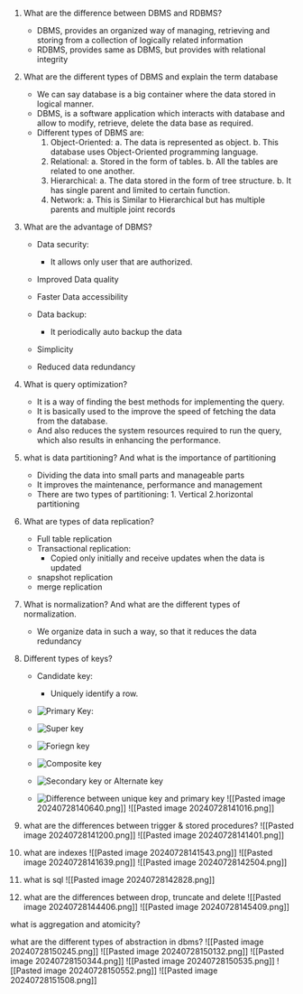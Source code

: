 1. What are the difference between DBMS and RDBMS?

   - DBMS, provides an organized way of managing, retrieving and storing from a collection of logically related information
   - RDBMS, provides same as DBMS, but provides with relational integrity

2. What are the different types of DBMS and explain the term database

   - We can say database is a big container where the data stored in logical manner.
   - DBMS, is a software application which interacts with database and allow to modify, retrieve, delete the data base as required.
   - Different types of DBMS are:
     1. Object-Oriented:
        a. The data is represented as object.
        b. This database uses Object-Oriented programming language.
     2. Relational:
        a. Stored in the form of tables.
        b. All the tables are related to one another.
     3. Hierarchical:
        a. The data stored in the form of tree structure.
        b. It has single parent and limited to certain function.
     4. Network:
        a. This is Similar to Hierarchical but has multiple parents and multiple joint records

3. What are the advantage of DBMS?

   - Data security:
     - It allows only user that are authorized.
   - Improved Data quality
   - Faster Data accessibility
   - Data backup:

     - It periodically auto backup the data

   - Simplicity
   - Reduced data redundancy

4. What is query optimization?

   - It is a way of finding the best methods for implementing the query.
   - It is basically used to the improve the speed of fetching the data from the database.
   - And also reduces the system resources required to run the query, which also results in enhancing the performance.

5. what is data partitioning? And what is the importance of partitioning

   - Dividing the data into small parts and manageable parts
   - It improves the maintenance, performance and management
   - There are two types of partitioning: 1. Vertical 2.horizontal partitioning

6. What are types of data replication?

   - Full table replication
   - Transactional replication:
     - Copied only initially and receive updates when the data is updated
   - snapshot replication
   - merge replication

7. What is normalization? And what are the different types of normalization.

   - We organize data in such a way, so that it reduces the data redundancy

8. Different types of keys?

   - Candidate key:
     - Uniquely identify a row.
   - ![Primary Key](~/Downloads/primarykey.png):

   - ![Super key](~/Pictures/240728_13h55m42s_screenshot.png)

   - ![Foriegn key](~/Pictures/240728_13h59m28s_screenshot.png)

   - ![Composite key](~/Pictures/240728_14h02m32s_screenshot.png)

   - ![Secondary key or Alternate key](~/Pictures/240728_14h01m37s_screenshot.png)

   - ![Difference between unique key and primary key]()
     ![[Pasted image 20240728140640.png]]
     ![[Pasted image 20240728141016.png]]

9. what are the differences between trigger & stored procedures?
   ![[Pasted image 20240728141200.png]]
   ![[Pasted image 20240728141401.png]]
10. what are indexes
    ![[Pasted image 20240728141543.png]]
    ![[Pasted image 20240728141639.png]]
    ![[Pasted image 20240728142504.png]]
11. what is sql
    ![[Pasted image 20240728142828.png]]
12. what are the differences between drop, truncate and delete
    ![[Pasted image 20240728144406.png]]
    ![[Pasted image 20240728145409.png]]

what is aggregation and atomicity?

what are the different types of abstraction in dbms?
![[Pasted image 20240728150245.png]]
![[Pasted image 20240728150132.png]]
![[Pasted image 20240728150344.png]]
![[Pasted image 20240728150535.png]]
![[Pasted image 20240728150552.png]]
![[Pasted image 20240728151508.png]]
